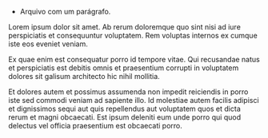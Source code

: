 - Arquivo com um parágrafo.

<p>Lorem ipsum dolor sit amet. Ab rerum doloremque quo sint nisi ad iure perspiciatis et consequuntur voluptatem. Rem voluptas internos ex cumque iste eos eveniet veniam. </p><p>Ex quae enim est consequatur porro id tempore vitae. Qui recusandae natus et  perspiciatis est debitis omnis et praesentium corrupti in voluptatem dolores sit galisum architecto hic nihil mollitia. </p><p>Et dolores autem et possimus assumenda non impedit reiciendis in porro iste sed commodi veniam ad sapiente illo. Id molestiae autem  facilis adipisci et dignissimos sequi aut quis repellendus aut voluptatem quos et dicta rerum et magni obcaecati. Est ipsum deleniti eum unde porro qui quod delectus vel officia praesentium est obcaecati porro. </p>

